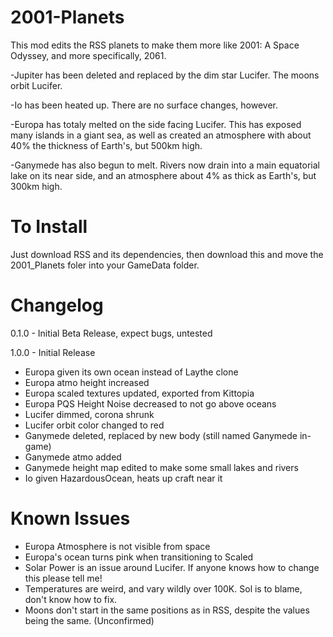 # 2001-Planets
This mod edits the RSS planets to make them more like 2001: A Space Odyssey, and more specifically, 2061.

-Jupiter has been deleted and replaced by the dim star Lucifer. The moons orbit Lucifer.

-Io has been heated up. There are no surface changes, however.

-Europa has totaly melted on the side facing Lucifer. This has exposed many islands in a giant sea, as well as created an atmosphere with about 40% the thickness of Earth's, but 500km high. 

-Ganymede has also begun to melt. Rivers now drain into a main equatorial lake on its near side, and an atmosphere about 4% as thick as Earth's, but 300km high.

# To Install
Just download RSS and its dependencies, then download this and move the 2001_Planets foler into your GameData folder.

# Changelog
0.1.0 - Initial Beta Release, expect bugs, untested

1.0.0 - Initial Release
  - Europa given its own ocean instead of Laythe clone
  - Europa atmo height increased
  - Europa scaled textures updated, exported from Kittopia
  - Europa PQS Height Noise decreased to not go above oceans
  - Lucifer dimmed, corona shrunk
  - Lucifer orbit color changed to red
  - Ganymede deleted, replaced by new body (still named Ganymede in-game)
  - Ganymede atmo added
  - Ganymede height map edited to make some small lakes and rivers
  - Io given HazardousOcean, heats up craft near it
  
# Known Issues
 - Europa Atmosphere is not visible from space
 - Europa's ocean turns pink when transitioning to Scaled
 - Solar Power is an issue around Lucifer. If anyone knows how to change this please tell me!
 - Temperatures are weird, and vary wildly over 100K. Sol is to blame, don't know how to fix.
 - Moons don't start in the same positions as in RSS, despite the values being the same. (Unconfirmed)

